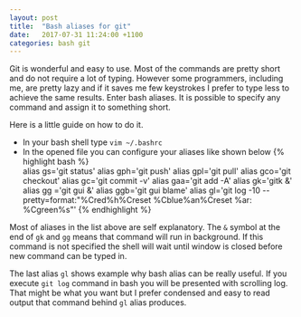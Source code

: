 ```yaml
---
layout: post
title:  "Bash aliases for git"
date:   2017-07-31 11:24:00 +1100
categories: bash git
---
```

Git is wonderful and easy to use. Most of the commands are pretty short and do not require a lot of typing.
However some programmers, including me, are pretty lazy and if it saves me few keystrokes I prefer to type less to achieve the same results.
Enter bash aliases. It is possible to specify any command and assign it to something short. 

Here is a little guide on how to do it.

* In your bash shell type `vim ~/.bashrc`
* In the opened file you can configure your aliases like shown below
{% highlight bash %}    
alias gs='git status'
alias gph='git push'
alias gpl='git pull'
alias gco='git checkout'
alias gc='git commit -v'
alias gaa='git add -A'
alias gk='gitk &'
alias gg ='git gui &'
alias ggb='git gui blame'
alias gl='git log -10 --pretty=format:"%Cred%h%Creset %Cblue%an%Creset %ar: %Cgreen%s"'
{% endhighlight %}

Most of aliases in the list above are self explanatory. The `&` symbol at the end of `gk` and `gg` means that command will run in background.
If this command is not specified the shell will wait until window is closed before new command can be typed in.

The last alias `gl` shows example why bash alias can be really useful. If you execute `git log` command in bash you will be presented with scrolling log.
That might be what you want but I prefer condensed and easy to read output that command behind `gl` alias produces.
